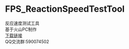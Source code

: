 # FPS_ReactionSpeedTestTool
反应速度测试工具<br>
基于火山PC制作<br>
<a href="https://github.com/2540709491/FPS_ReactionSpeedTestTool/releases/tag/Windows">下载链接</a><br>
QQ交流群:590074502
